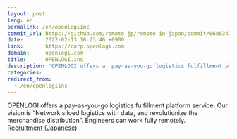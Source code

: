 ```yaml
---
layout: post
lang: en
permalink: /en/openlogiinc
commit_url: https://github.com/remote-jp/remote-in-japan/commit/06863471a9a7beedc2e8f982bfcd27c059b71cdc
date:       2022-02-13 16:23:46 +0900
link:       https://corp.openlogi.com
domain:     openlogi.com
title:      OPENLOGI.inc
description: 'OPENLOGI offers a  pay-as-you-go logistics fulfillment platform service. Our vision is “Network siloed logistics with data, and revolutionize the merchandise distribution”. Engineers can work fully remotely. Recruitment (Japanese)'
categories: 
redirect_from:
  - /en/openlogiinc
---
```


<p>OPENLOGI offers a  pay-as-you-go logistics fulfillment platform service. Our vision is “Network siloed logistics with data, and revolutionize the merchandise distribution”. Engineers can work fully remotely.<br /><a href="https://corp.openlogi.com/recruit/">Recruitment (Japanese)</a></p>
